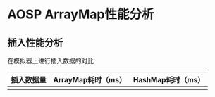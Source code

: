 # AOSP ArrayMap性能分析

## 插入性能分析

在模拟器上进行插入数据的对比

| 插入数据量 | ArrayMap耗时（ms） | HashMap耗时（ms） |
| ---------- | ------------------ | ----------------- |
|            |                    |                   |

